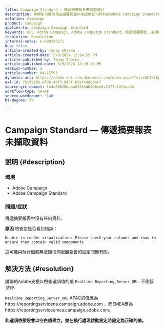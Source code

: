 ```yaml
---
title: Campaign Standard — 傳遞摘要報表未擷取資料
description: 瞭解如何解決傳送摘要報告中未提供任何資料的Adobe Campaign Standard問題。
solution: Campaign
product: Campaign
applies-to: Campaign,Campaign Standard
keywords: KCS、Adobe Campaign、Adobe Campaign Standard、傳遞摘要報表、未擷取資料、疑難排解、即時報表伺服器網址
resolution: Resolution
internal-notes: E-000156271
bug: false
article-created-by: Tanay Sharma .
article-created-date: 5/9/2024 12:14:55 PM
article-published-by: Tanay Sharma .
article-published-date: 5/9/2024 12:19:26 PM
version-number: 5
article-number: KA-15793
dynamics-url: https://adobe-ent.crm.dynamics.com/main.aspx?forceUCI=1&pagetype=entityrecord&etn=knowledgearticle&id=a7e082ba-fd0d-ef11-9f89-000d3a345e57
exl-id: 76159103-df96-48f5-845f-60efe4dd04c7
source-git-commit: fb4e80620ba4a87035db946ce6c2377c14f2aad4
workflow-type: tm+mt
source-wordcount: '148'
ht-degree: 5%

---
```


# Campaign Standard — 傳遞摘要報表未擷取資料

## 說明 {#description}


### 環境

- Adobe Campaign
- Adobe Campaign Standard


### 問題/症狀

傳遞摘要報表中沒有任何資料。

<b>原因</b>
檢查您是否看到錯誤：


```
Unable to render visualization: Please check your columns and rows to ensure they contain valid components
```


這可能與執行個體無法擷取伺服器報告的設定問題有關。


## 解決方法 {#resolution}


請聯絡Adobe支援以檢查選項值的值 `Realtime_Reporting_Server_URL`. 不應該 *空白*.

`Realtime_Reporting_Server_URL` APAC的值應為https://reportingservicena.campaign.adobe.com ，而EMEA應為https://reportingserviceemea.campaign.adobe.com。

<b>此選項依預設會以空白值建立，並在執行處理啟動設定時設定為正確的值。</b>
